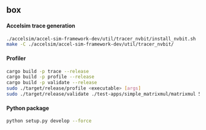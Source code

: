 ## box

#### Accelsim trace generation
```bash
./accelsim/accel-sim-framework-dev/util/tracer_nvbit/install_nvbit.sh
make -C ./accelsim/accel-sim-framework-dev/util/tracer_nvbit/
```

#### Profiler

```bash
cargo build -p trace --release
cargo build -p profile --release
cargo build -p validate --release
sudo ./target/release/profile <executable> [args]
sudo ./target/release/validate ./test-apps/simple_matrixmul/matrixmul 5 5 5 32
```

#### Python package
```bash
python setup.py develop --force
```
